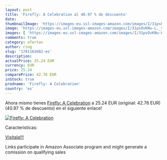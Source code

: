 ```yaml
---
layout: post
title: 'Firefly: A Celebration al 40.97 % de descuento'
date: 
thumbnailImage: 'https://images-eu.ssl-images-amazon.com/images/I/31psOvKNu-L._SL200_.jpg'
image: 'https://images-eu.ssl-images-amazon.com/images/I/31psOvKNu-L._SL200_.jpg'
images: [ 'https://images-eu.ssl-images-amazon.com/images/I/31psOvKNu-L._SL200_.jpg' ]
comments: true
category: ofertas
author: ring
slug: '1781161682-es'
description:
actualPrice: 25.24 EUR
currency: EUR
price: 25.24
comparePrice: 42.76 EUR
inStock: true
prodname: 'Firefly: A Celebration'
country: 'es'
---
```


Ahora mismo tienes [Firefly: A Celebration](https://www.amazon.es/dp/1781161682/?tag=tolees-21) a 25.24 EUR (original: 42.76 EUR) (40.97 %  de descuento) en el siguiente enlace!

[![Firefly: A Celebration](https://images-eu.ssl-images-amazon.com/images/I/31psOvKNu-L._SL200_.jpg)](https://www.amazon.es/dp/1781161682/?tag=tolees-21)

Características:


[Visítala!!!](https://www.amazon.es/dp/1781161682/?tag=tolees-21)

Links participate in Amazon Associate program and might generate a comission on qualifying sales
